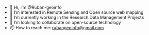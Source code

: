 - 👋 Hi, I’m @Ruban-geoinfo
- 👀 I’m interested in Remote Sensing and Open source web mapping
- 🌱 I’m currently working in the Research Data Management Projects
- 💞️ I’m looking to collaborate on open-source technology
- 📫 How to reach me: rubangeoinfo@gmail.com

<!---
Ruban-geoinfo/Ruban-geoinfo is a ✨ special ✨ repository because its `README.md` (this file) appears on your GitHub profile.
You can click the Preview link to take a look at your changes.
--->
